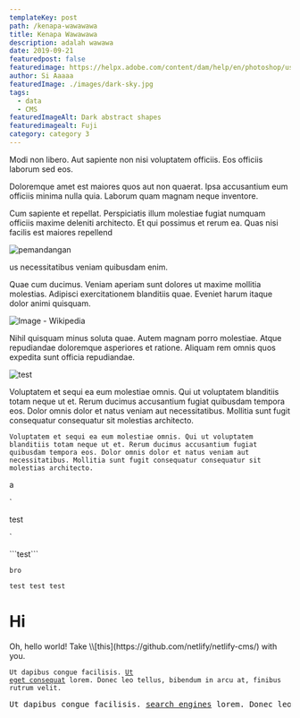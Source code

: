 ```yaml
---
templateKey: post
path: /kenapa-wawawawa
title: Kenapa Wawawawa
description: adalah wawawa
date: 2019-09-21
featuredpost: false
featuredimage: https://helpx.adobe.com/content/dam/help/en/photoshop/using/convert-color-image-black-white/jcr_content/main-pars/before_and_after/image-before/Landscape-Color.jpg
author: Si Aaaaa
featuredImage: ./images/dark-sky.jpg
tags:
  - data
  - CMS
featuredImageAlt: Dark abstract shapes
featuredimagealt: Fuji
category: category 3
---
```

Modi non libero. Aut sapiente non nisi voluptatem officiis. Eos officiis laborum sed eos.

Doloremque amet est maiores quos aut non quaerat. Ipsa accusantium eum officiis minima nulla quia. Laborum quam magnam neque inventore.

Cum sapiente et repellat. Perspiciatis illum molestiae fugiat numquam officiis maxime deleniti architecto. Et qui possimus et rerum ea. Quas nisi facilis est maiores repellend

![pemandangan](https://images.unsplash.com/photo-1612151855475-877969f4a6cc?ixid=MnwxMjA3fDB8MHxzZWFyY2h8MXx8aGQlMjBpbWFnZXxlbnwwfHwwfHw%3D&ixlib=rb-1.2.1&w=1000&q=80 "View")

us necessitatibus veniam quibusdam enim.

Quae cum ducimus. Veniam aperiam sunt dolores ut maxime mollitia molestias. Adipisci exercitationem blanditiis quae. Eveniet harum itaque dolor animi quisquam.<!--StartFragment-->

![Image - Wikipedia](https://upload.wikimedia.org/wikipedia/commons/thumb/b/b6/Image_created_with_a_mobile_phone.png/1200px-Image_created_with_a_mobile_phone.png)

<!--EndFragment-->

Nihil quisquam minus soluta quae. Autem magnam porro molestiae. Atque repudiandae doloremque asperiores et ratione. Aliquam rem omnis quos expedita sunt officia repudiandae.

![test](/images/img_0789.jpg "baju baru")

Voluptatem et sequi ea eum molestiae omnis. Qui ut voluptatem blanditiis totam neque ut et. Rerum ducimus accusantium fugiat quibusdam tempora eos. Dolor omnis dolor et natus veniam aut necessitatibus. Mollitia sunt fugit consequatur consequatur sit molestias architecto.

```
Voluptatem et sequi ea eum molestiae omnis. Qui ut voluptatem blanditiis totam neque ut et. Rerum ducimus accusantium fugiat quibusdam tempora eos. Dolor omnis dolor et natus veniam aut necessitatibus. Mollitia sunt fugit consequatur consequatur sit molestias architecto.
```

a

`

test

`

\`\`\`test\`\`\`

`bro`

```
test test test
```

<h1>Hi</h1>
Oh, hello world! Take \\[this](https://github.com/netlify/netlify-cms/) with you.

<code>Ut dapibus congue facilisis. [Ut eget consequat](https://dev.to/steelvoltage/gatsby-and-netlify-cms-first-impressions-4ink) lorem. Donec leo tellus, bibendum in arcu at, finibus rutrum velit.</code>

<pre>
<span>Ut dapibus congue facilisis. <a href="http://www.google.com/" target="_blank" rel="noopener">search engines</a> lorem. Donec leo tellus, bibendum in arcu at, finibus rutrum velit.</span>
</pre>